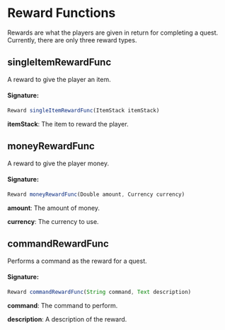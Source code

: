 # Reward Functions
 Rewards are what the players are given in return for completing a quest. Currently, there are only three reward types.

## singleItemRewardFunc

A reward to give the player an item.

#### Signature:
```js
Reward singleItemRewardFunc(ItemStack itemStack)
```

**itemStack**: The item to reward the player.

## moneyRewardFunc

A reward to give the player money.

#### Signature:
```js
Reward moneyRewardFunc(Double amount, Currency currency)
```

**amount**: The amount of money.

**currency**: The currency to use.

## commandRewardFunc

Performs a command as the reward for a quest.

#### Signature:
```js
Reward commandRewardFunc(String command, Text description)
```

**command**: The command to perform.

**description**: A description of the reward.

